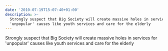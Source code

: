 ```yaml
---
date: '2010-07-19T15:07:40+01:00'
description: >-
  Strongly suspect that Big Society will create massive holes in services for
  'unpopular' causes like youth services and care for the elderly
---
```

Strongly suspect that Big Society will create massive holes in services for 'unpopular' causes like youth services and care for the elderly
